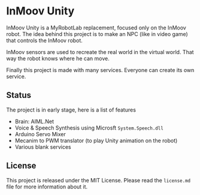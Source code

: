 # InMoov Unity

InMoov Unity is a MyRobotLab replacement, focused only on the InMoov robot.
The idea behind this project is to make an NPC (like in video game) that controls the InMoov robot.

InMoov sensors are used to recreate the real world in the virtual world. That way the robot knows where he can move.

Finally this project is made with many services. Everyone can create its own service.

## Status
The project is in early stage, here is a list of features

- Brain: AIML.Net
- Voice & Speech Synthesis using Microsft `System.Speech.dll`
- Arduino Servo Mixer
- Mecanim to PWM translator (to play Unity animation on the robot)
- Various blank services

## License
This project is released under the MIT License. Please read the `license.md` file for more information about it.

